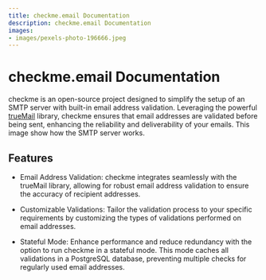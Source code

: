 ```yaml
---
title: checkme.email Documentation
description: checkme.email Documentation
images:
- images/pexels-photo-196666.jpeg
---
```


# checkme.email Documentation

checkme is an open-source project designed to simplify the setup of an SMTP server with built-in email address validation. Leveraging the powerful [trueMail](https://github.com/truemail-rb/truemail) library, checkme ensures that email addresses are validated before being sent, enhancing the reliability and deliverability of your emails. This image show how the SMTP server works.

## Features

* Email Address Validation: checkme integrates seamlessly with the trueMail library, allowing for robust email address validation to ensure the accuracy of recipient addresses.

* Customizable Validations: Tailor the validation process to your specific requirements by customizing the types of validations performed on email addresses.

* Stateful Mode: Enhance performance and reduce redundancy with the option to run checkme in a stateful mode. This mode caches all validations in a PostgreSQL database, preventing multiple checks for regularly used email addresses.
